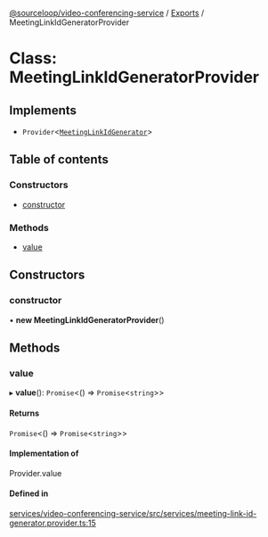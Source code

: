 [@sourceloop/video-conferencing-service](../README.md) / [Exports](../modules.md) / MeetingLinkIdGeneratorProvider

# Class: MeetingLinkIdGeneratorProvider

## Implements

- `Provider`<[`MeetingLinkIdGenerator`](../modules.md#meetinglinkidgenerator)\>

## Table of contents

### Constructors

- [constructor](MeetingLinkIdGeneratorProvider.md#constructor)

### Methods

- [value](MeetingLinkIdGeneratorProvider.md#value)

## Constructors

### constructor

• **new MeetingLinkIdGeneratorProvider**()

## Methods

### value

▸ **value**(): `Promise`<() => `Promise`<`string`\>\>

#### Returns

`Promise`<() => `Promise`<`string`\>\>

#### Implementation of

Provider.value

#### Defined in

[services/video-conferencing-service/src/services/meeting-link-id-generator.provider.ts:15](https://github.com/sourcefuse/loopback4-microservice-catalog/blob/b93c60ac7/services/video-conferencing-service/src/services/meeting-link-id-generator.provider.ts#L15)
